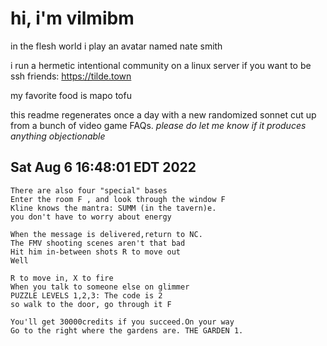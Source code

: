 # hi, i'm vilmibm

in the flesh world i play an avatar named nate smith

i run a hermetic intentional community on a linux server if you want to be ssh friends: https://tilde.town

my favorite food is mapo tofu

this readme regenerates once a day with a new randomized sonnet cut up from a bunch of video game FAQs.
_please do let me know if it produces anything objectionable_

## Sat Aug  6 16:48:01 EDT 2022

    There are also four "special" bases
    Enter the room F , and look through the window F
    Kline knows the mantra: SUMM (in the tavern)e.
    you don't have to worry about energy
    
    When the message is delivered,return to NC.
    The FMV shooting scenes aren't that bad
    Hit him in-between shots R to move out
    Well
    
    R to move in, X to fire
    When you talk to someone else on glimmer
    PUZZLE LEVELS 1,2,3: The code is 2
    so walk to the door, go through it F
    
    You'll get 30000credits if you succeed.On your way
    Go to the right where the gardens are. THE GARDEN 1.

